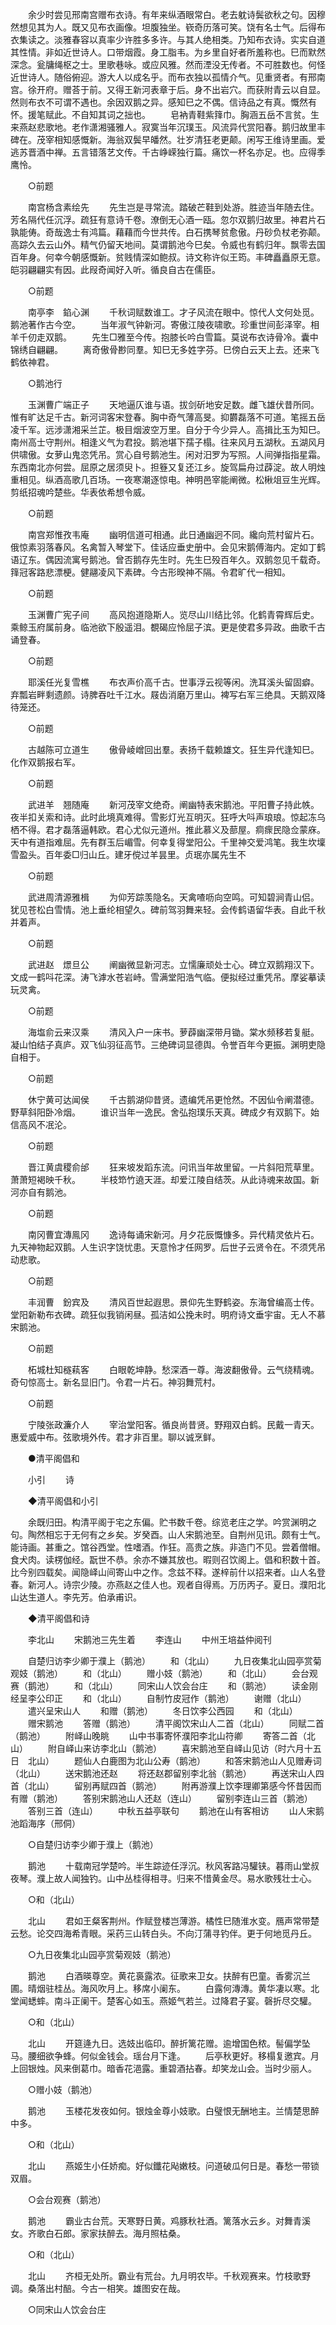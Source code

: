 <!-- { "loadSidebar": true } -->
　　余少时尝见邢南宫赠布衣诗。有年来纵酒眼常白。老去躭诗鬓欲秋之句。因穆然想见其为人。既又见布衣画像。坦腹独坐。嵚奇历落可笑。饶有名士气。后得布衣集读之。淡雅春容以真率少许胜多多许。与其人绝相类。乃知布衣诗。实实自道其性情。非如近世诗人。口带烟霞。身工脂韦。为乡里自好者所羞称也。巳而默然深念。瓮牗绳枢之士。里歌巷咏。或应风雅。然而湮没无传者。不可胜数也。何怪近世诗人。随俗俯迎。游大人以成名乎。而布衣独以孤情介气。见重贤者。有邢南宫。徐开府。赠荅于前。又得王新河表章于后。身不出岩穴。而获附青云以自显。然则布衣不可谓不遇也。余因双鹅之异。感知巳之不偶。信诗品之有真。慨然有怀。援笔赋此。不自知其词之拙也。 
　　皂衲青鞋紫箨巾。胸涵五岳不言贫。生来燕赵悲歌地。老作潇湘骚雅人。寂寞当年沉璞玉。风流异代赏阳春。鹅归故里丰碑在。茂宰相知感慨新。海翁双鬓早皤然。壮岁清狂老更颠。闲写王维诗里画。爱逃苏晋酒中禅。五言错落艺文传。千古峥嵘独行篇。痛饮一杯名亦足。也。应得季鹰怜。 

　　○前题 

　　南宫杨含素绘先 
　　先生岂是寻常流。踏破芒鞋到处游。胜迹当年随去住。芳名隔代任沉浮。疏狂有意诗千卷。潦倒无心酒一瓯。忽尔双鹅归故里。神君片石孰能俦。奇哉逸士有鸿篇。藉藉而今世共传。白石携琴贫愈傲。丹砂负杖老弥颠。高踪久去云山外。精气仍留天地间。莫谓鹅池今巳矣。令威也有鹤归年。飘零去国百年身。何幸今朝感慨新。贫贱情深如鲍叔。诗文称许似王筠。丰碑矗矗原无意。皑羽翩翩实有因。此叚奇闻好入听。循良自古在儒臣。 

　　○前题 

　　南亭李　錎心渊 
　　千秋词赋数谁工。才子风流在眼中。惊代人文何处觅。鹅池著作古今空。 
　　当年淑气钟新河。寄傲江陵夜啸歌。珍重世间彭泽宰。相羊千仞走双鹅。 
　　先生□雅至今传。抱膝长吟白雪篇。莫说布衣诗骨冷。囊中锦绣自翩翩。 
　　离奇傲骨尠同羣。知巳无多姓字芬。巳傍白云天上去。还来飞鹤依神君。 

　　○鹅池行　 

　　玉渊曹广端正子 
　　天地逼仄谁与语。拔剑斫地安足数。雌飞雄伏昔所同。惟有旷达足千古。新河词客宋登春。胸中奇气薄高旻。抑欝磊落不可道。笔摇五岳凌千军。远涉潇湘采兰芷。极目烟波空万里。自分于今少异人。高揖比玉为知巳。南州高士守荆州。相逢义气为君投。鹅池堪下孺子榻。往来风月五湖秋。五湖风月供啸傲。女萝山鬼恣凭吊。赏心自号鹅池生。闲对汨罗为写照。人间弹指指星霜。东西南北亦何尝。屈原之居须臾卜。担簦又复还江乡。旋驾扁舟过薜淀。故人明烛重相见。纵酒高歌几百场。一夜寒潮逐惊电。神明邑宰能阐微。松楸俎豆生光辉。剪纸招魂吟楚些。华表依希想令威。 

　　○前题 

　　南宫郑惟孜韦庵 
　　幽明信道可相通。此日通幽迥不同。纔向荒村留片石。俄惊素羽落春风。名禽暂入琴堂下。佳话应垂史册中。会见宋鹅傅海内。定如丁鹤语辽东。偶因流寓号鹅池。曾否鹅存先生时。先生巳殁百年久。双鹅忽见千载奇。箨冠客路悲漂梗。健翮凌风下素碑。今古形暌神不隔。令君旷代一相知。 

　　○前题 

　　玉渊曹广宪子间 
　　高风抱道隐斯人。览尽山川结比邻。化鹤青霄辉后史。乘鲸玉府属前身。临池欲下殷遥泪。覩碣应怜屈子滨。更是使君多异政。曲歌千古诵登春。 

　　○前题 

　　耶溪任光复雪樵 
　　布衣声价高千古。世事浮云视等闲。洗耳溪头留固癖。弃瓢岩畔剩遗颜。诗脾吞吐千江水。屐齿消磨万里山。裨写右军三绝具。天鹅双降待笼还。 

　　○前题 

　　古越陈可立道生 
　　傲骨崚嶒回出羣。表扬千载赖雄文。狂生异代逢知巳。化作双鹅报右军。 

　　○前题 

　　武进羊　翘随庵 
　　新河茂宰文绝奇。阐幽特表宋鹅池。平阳曹子持此帙。夜半扣关索和诗。此时此境真难得。雪影灯光互明灭。狂呼大呌声琅琅。惊起冻乌栖不得。君才磊落逼韩欧。君心尤似元道州。推此慕义及蔀屋。痌瘝民隐佥蒙庥。天中有道指难屈。先有群玉后嵋雪。何幸复得堂阳公。千里神交爱鸿笔。我生坎壈雪盈头。百年委□归山丘。建牙傥过羊昙里。贞珉亦属先生不 

　　○前题 

　　武进周清源雅楫 
　　为仰芳踪羡隐名。天禽喳呖向空鸣。可知碧涧青山侣。犹见苍松白雪情。池上垂纶相望久。碑前驾羽舞来轻。会传鹤语留华表。自此千秋并着声。 

　　○前题 

　　武进赵　燝旦公 
　　阐幽微显新河志。立懦廉顽处士心。碑立双鹅翔汉下。文成一鹤呌花深。涛飞滹水苍岩峙。雪满堂阳浩气临。便拟经过重凭吊。摩娑摹读玩灵禽。 

　　○前题 

　　海塩俞云来汉乘 
　　清风入户一床书。萝薜幽深带月锄。棠水频移若复艇。凝山怕结子真庐。双飞仙羽征高节。三绝碑词显德舆。令誉百年今更振。渊明吏隐自相于。 

　　○前题 

　　休宁黄可达闻侯 
　　千古鹅湖仰昔贤。遗编凭吊更怆然。不因仙令阐潜德。野草斜阳卧冷烟。 
　　谁识当年一逸民。舍弘抱璞乐天真。碑成夕有双鹅下。始信高风不冺沦。 

　　○前题 

　　晋江黄虞稷俞邰 
　　狂来坡发蹈东流。问讯当年故里留。一片斜阳荒草里。萧萧短褐映千秋。 
　　半枝笻竹遶天涯。却爱江陵自结茨。从此诗魂来故国。新河亦自有鹅池。 

　　○前题 

　　南冈曹宜漙鳯冈 
　　逸诗每诵宋新河。月夕花辰慨慷多。异代精灵依片石。九天神物起双鹅。人生识字饶忧患。天意怜才任网罗。后世子云贤令在。不须凭吊动悲歌。 

　　○前题 

　　丰润曹　鈖宾及 
　　清风百世起遐思。景仰先生野鹤姿。东海曾编高士传。堂阳新勒布衣碑。疏狂似我销闲昼。孤洁如公挽未时。明府诗文垂宇宙。无人不慕宋鹅池。 

　　○前题 

　　柘城杜知穟萟客 
　　白眼乾坤静。愁深酒一尊。海波翻傲骨。云气绕精魂。奇句惊高士。新名显旧门。令君一片石。神羽舞荒村。 

　　○前题 

　　宁陵张政濂介人 
　　宰治堂阳客。循良尚昔贤。野翔双白鹤。民戴一青天。惠爱威中布。弦歌境外传。君才非百里。聊以诚烹鲜。 

　　●清平阁倡和 

　　小引 
　　诗 

　　◆清平阁倡和小引 

　　余既归田。构清平阁于宅之东偏。贮书数千卷。综览老庄之学。吟赏渊明之句。陶然相忘于无何有之乡矣。岁癸酉。山人宋鹅池至。自荆州见讯。颇有士气。能诗画。甚重之。馆谷西堂。性嗜酒。作狂。高贵之族。非造门不见。尝着僧帽。食犬肉。读楞伽经。翫世不恭。余亦不嫌其放也。暇则召饮阁上。倡和积数十首。比今别四载矣。闻隐峄山间寄山中之作。念兹不释。遂梓前什以招来者。山人名登春。新河人。诗宗少陵。亦燕赵之佳人也。观者自得焉。万历丙子。夏日。濮阳北山达生道人。李先芳。伯承甫识。 

　　◆清平阁倡和诗 

　　李北山 
　　宋鹅池三先生着 
　　李连山 
　　中州王培益仲阅刊 

　　自楚归访李少卿于濮上（鹅池） 
　　和（北山） 
　　九日夜集北山园亭赏菊观妓（鹅池） 
　　和（北山） 
　　赠小妓（鹅池） 
　　和（北山） 
　　会台观赛（鹅池） 
　　和（北山） 
　　同宋山人饮会台庄 
　　和（鹅池） 
　　读金刚经呈李公印正 
　　和（北山） 
　　自制竹皮冠作（鹅池） 
　　谢赠（北山） 
　　遣兴呈宋山人 
　　和赠（鹅池） 
　　冬日饮李公西园 
　　和（北山） 
　　赠宋鹅池 
　　答赠（鹅池） 
　　清平阁饮宋山人二首（北山） 
　　同赋二首（鹅池） 
　　附峄山晚眺 
　　山中书事寄怀濮阳李北山符卿 
　　寄答二首（北山） 
　　附自峄山来访李北山（鹅池） 
　　喜宋鹅池至自峄山见访（时六月十五日　北山） 
　　题仙人白鹿图为北山公寿（鹅池） 
　　和答宋鹅池山人见赠寿词（北山） 
　　送宋鹅池还赵 
　　将还赵郡留别李北翁（鹅池） 
　　再送宋山人四首（北山） 
　　留别再赋四首（鹅池） 
　　附再游濮上饮李理卿第感今怀昔因而有赠（鹅池） 
　　答别宋鹅池山人还赵（连山） 
　　留别李连山三首（鹅池） 
　　答别三首（连山） 
　　中秋五益亭联句 
　　鹅池在山有客相访 
　　山人宋鹅池蹈海序（邢侗） 

　　○自楚归访李少卿于濮上（鹅池） 

　　鹅池 
　　十载南冠学楚吟。半生踪迹任浮沉。秋风客路冯驩铗。暮雨山堂叔夜琴。濮上故人闻独钓。山中丛桂得相寻。归来不惜黄金尽。易水歌残壮士心。 

　　○和（北山） 

　　北山 
　　君如王粲客荆州。作赋登楼岂薄游。橘性巳随淮水变。鴈声常带楚云愁。论交四海希青眼。采药三山转白头。不向汀蒲寻钓伴。更于何地觅丹丘。 

　　○九日夜集北山园亭赏菊观妓（鹅池） 

　　鹅池 
　　白酒暎尊空。黄花裛露浓。征歌来卫女。扶醉有巴童。香雾沉兰圃。晴烟驻桂丛。海风吹月上。移席小阑东。 
　　白露何漙漙。黄华凄以寒。北堂闻蟋蟀。南斗正阑干。楚客心如玉。燕姬气若兰。过降君子宴。磬折尽交驩。 

　　○和（北山） 

　　北山 
　　开筵逄九日。选妓出临印。醉折篱花赠。逾增国色秾。髻偏学坠马。腰细欲争蜂。何似金钱会。瑶台月下逢。 
　　后亭秋更好。移榻复邀宾。月上回银烛。风来倒葛巾。暗香花浥露。重碧酒拈春。却笑龙山会。当时少丽人。 

　　○赠小妓（鹅池） 

　　鹅池 
　　玉楼花发夜如何。银烛金尊小妓歌。白璧恨无酬地主。兰情楚思醉中多。 

　　○和（北山） 

　　北山 
　　燕姬生小任娇痴。好似鑯花飐嫩枝。问道破瓜何日是。春愁一带锁双眉。 

　　○会台观赛（鹅池） 

　　鹅池 
　　霸业古台荒。天寒野日黄。鸡豚秋社酒。篱落水云乡。对舞青溪女。齐歌白石郎。家家扶醉去。海月照枯桑。 

　　○和（北山） 

　　北山 
　　齐桓无处所。霸业有荒台。九月明农毕。千秋观赛来。竹枝歌野调。桑落出村醅。今古一相笑。雄图安在哉。 

　　○同宋山人饮会台庄 

